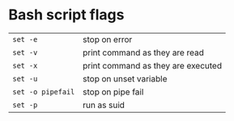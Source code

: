 # Bash script flags
|||
| :- | :- |
| `set -e` | stop on error |
| `set -v` | print command as they are read |
| `set -x` | print command as they are executed |
| `set -u` | stop on unset variable |
| `set -o pipefail` | stop on pipe fail |
| `set -p` | run as suid |